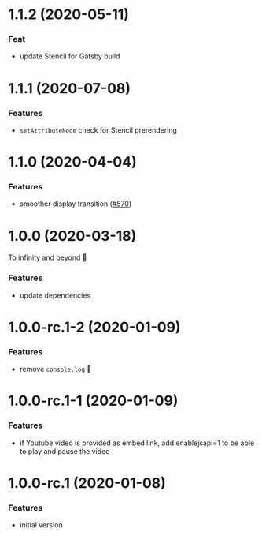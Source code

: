 # 1.1.2 (2020-05-11)

### Feat

- update Stencil for Gatsby build

<a name="1.1.1"></a>

# 1.1.1 (2020-07-08)

### Features

- `setAttributeNode` check for Stencil prerendering

<a name="1.1.0"></a>

# 1.1.0 (2020-04-04)

### Features

- smoother display transition ([#570](https://github.com/deckgo/deckdeckgo/issues/570))

<a name="1.0.0"></a>

# 1.0.0 (2020-03-18)

To infinity and beyond 🚀

### Features

- update dependencies

<a name="1.0.0-rc.1-2"></a>

# 1.0.0-rc.1-2 (2020-01-09)

### Features

- remove `console.log` 🙈

<a name="1.0.0-rc.1-1"></a>

# 1.0.0-rc.1-1 (2020-01-09)

### Features

- if Youtube video is provided as embed link, add enablejsapi=1 to be able to play and pause the video

<a name="1.0.0-rc.1"></a>

# 1.0.0-rc.1 (2020-01-08)

### Features

- initial version
